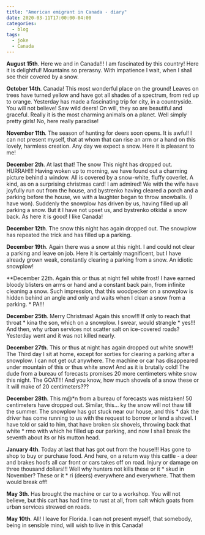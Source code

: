 ```yaml
---
title: "American emigrant in Canada - diary"
date: 2020-03-11T17:00:00-04:00
categories:
  - blog
tags:
  - joke
  - Canada
---
```


**August 15th**. Here we and in Canada!!! I am fascinated by this country! Here it is delightful! Mountains so prerasny. With impatience I wait, when I shall see their covered by a snow.

**October 14th**. Canada! This most wonderful place on the ground! Leaves on trees have turned yellow and have got all shades of a spectrum, from red up to orange. Yesterday has made a fascinating trip for city, in a countryside. You will not believe! Saw wild deers! On will, they so are beautiful and graceful. Really it is the most charming animals on a planet. Well simply pretty girls! No, here really paradise!

**November 11th**. The season of hunting for deers soon opens. It is awful! I can not present myself, that at whom that can rise an arm or a hand on this lovely, harmless creation. Any day we expect a snow. Here it is pleasant to me!

**December 2th**. At last that! The snow This night has dropped out. HURRAH!!! Having woken up to morning, we have found out a charming picture behind a window. All is covered by a snow-white, fluffy coverlet. A kind, as on a surprising christmas card! I am admired! We with the wife have joyfully run out from the house, and bystrenko having cleared a porch and a parking before the house, we with a laughter began to throw snowballs. (I have won). Suddenly the snowplow has driven by us, having filled up all parking a snow. But it I have not upset us, and bystrenko otkidal a snow back. As here it is good! I like Canada!

**December 12th**. The snow this night has again dropped out. The snowplow has repeated the trick and has filled up a parking.

**December 19th**. Again there was a snow at this night. I and could not clear a parking and leave on job. Here it is certainly magnificent, but I have already grown weak, constantly clearing a parking from a snow. An idiotic snowplow!

**December 22th. Again this or thus at night fell white frost! I have earned bloody blisters on arms or hand and a constant back pain, from infinite cleaning a snow. Such impression, that this woodpecker on a snowplow is hidden behind an angle and only and waits when I clean a snow from a parking. * PA!!!

**December 25th**. Merry Christmas! Again this snow!!! If only to reach that throat * kina the son, which on a snowplow. I swear, would strangle * yes!!! And then, why urban services not scatter salt on ice-covered roads? Yesterday went and it was not killed nearly.

**December 27th**. This or thus at night has again dropped out white snow!!! The Third day I sit at home, except for sorties for clearing a parking after a snowplow. I can not get out anywhere. The machine or car has disappeared under mountain of this or thus white snow! And as it is brutally cold! The dude from a bureau of forecasts promises 20 more centimeters white snow this night. The GOAT!!! And you know, how much shovels of a snow these or it will make of 20 centimeters???

**December 28th**. This m@*n from a bureau of forecasts was mistaken! 50 centimeters have dropped out. Similar, this... ky the snow will not thaw till the summer. The snowplow has got stuck near our house, and this * dak the driver has come running to us with the request to borrow or lend a shovel. I have told or said to him, that have broken six shovels, throwing back that white * rmo with which he filled up our parking, and now I shall break the seventh about its or his mutton head.

**January 4th**. Today at last that has got out from the house!!! Has gone to shop to buy or purchase food. And here, on a return way this cattle - a deer and brakes hoofs all car front or cars takes off on road. Injury or damage on three thousand dollars!!! Well why hunters not kills these or it * skud in November? These or it * ri (deers) everywhere and everywhere. That them would break off!

**May 3th**. Has brought the machine or car to a workshop. You will not believe, but this cart has had time to rust at all, from salt which goats from urban services strewed on roads.

**May 10th**. All! I leave for Florida. I can not present myself, that somebody, being in sensible mind, will wish to live in this Canada! 
